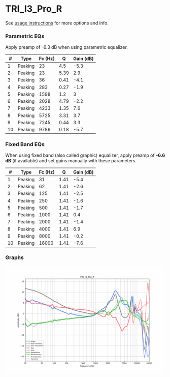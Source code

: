# TRI_I3_Pro_R
See [usage instructions](https://github.com/jaakkopasanen/AutoEq#usage) for more options and info.

### Parametric EQs
Apply preamp of -6.3 dB when using parametric equalizer.

|   # | Type    |   Fc (Hz) |    Q |   Gain (dB) |
|-----|---------|-----------|------|-------------|
|   1 | Peaking |        23 | 4.5  |        -5.3 |
|   2 | Peaking |        23 | 5.39 |         2.9 |
|   3 | Peaking |        36 | 0.41 |        -4.1 |
|   4 | Peaking |       283 | 0.27 |        -1.9 |
|   5 | Peaking |      1598 | 1.2  |         3   |
|   6 | Peaking |      2028 | 4.79 |        -2.2 |
|   7 | Peaking |      4233 | 1.35 |         7.6 |
|   8 | Peaking |      5725 | 3.31 |         3.7 |
|   9 | Peaking |      7245 | 0.44 |         3.3 |
|  10 | Peaking |      9786 | 0.18 |        -5.7 |

### Fixed Band EQs
When using fixed band (also called graphic) equalizer, apply preamp of **-6.6 dB** (if available) and set gains manually with these parameters.

|   # | Type    |   Fc (Hz) |    Q |   Gain (dB) |
|-----|---------|-----------|------|-------------|
|   1 | Peaking |        31 | 1.41 |        -5.4 |
|   2 | Peaking |        62 | 1.41 |        -2.6 |
|   3 | Peaking |       125 | 1.41 |        -2.5 |
|   4 | Peaking |       250 | 1.41 |        -1.6 |
|   5 | Peaking |       500 | 1.41 |        -1.7 |
|   6 | Peaking |      1000 | 1.41 |         0.4 |
|   7 | Peaking |      2000 | 1.41 |        -1.4 |
|   8 | Peaking |      4000 | 1.41 |         6.9 |
|   9 | Peaking |      8000 | 1.41 |        -0.2 |
|  10 | Peaking |     16000 | 1.41 |        -7.6 |

### Graphs
![](./TRI_I3_Pro_R.png)
